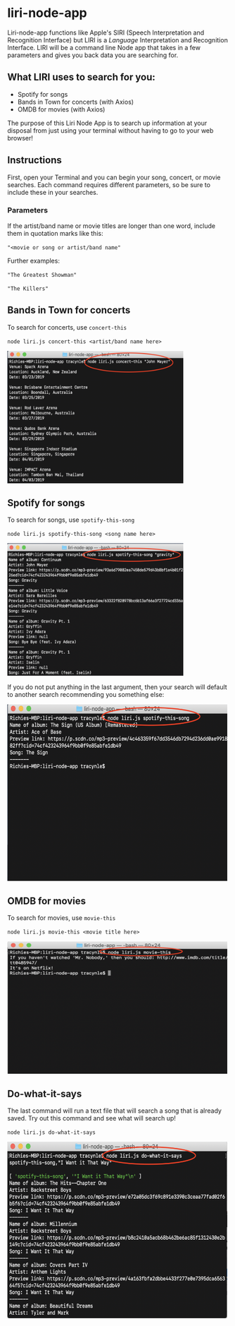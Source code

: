 # liri-node-app
Liri-node-app functions like Apple's SIRI (Speech Interpretation and Recognition Interface) but LIRI is a *Language* Interpretation and Recognition Interface. LIRI will be a command line Node app that takes in a few parameters and gives you back data you are searching for.

## What LIRI uses to search for you:
- Spotify for songs
- Bands in Town for concerts (with Axios)
- OMDB for movies  (with Axios)

The purpose of this Liri Node App is to search up information at your disposal from just using your terminal without having to go to your web browser! 

## Instructions 
First, open your Terminal and you can begin your song, concert, or movie searches. Each command requires different parameters, so be sure to include these in your searches. 

### Parameters
If the artist/band name or movie titles are longer than one word, include them in quotation marks like this: 

`"<movie or song or artist/band name"`


Further examples:


`"The Greatest Showman"`

`"The Killers"`

## Bands in Town for concerts
To search for concerts, use `concert-this`

`node liri.js concert-this <artist/band name here> `

<img src="images/concert-this.png" width="400" height="300">

## Spotify for songs
To search for songs, use `spotify-this-song`

`node liri.js spotify-this-song <song name here> `

<img src="images/spotify-this-song.png" width="400" height="300">

If you do not put anything in the last argument, then your search will default to another search recommending you something else:

<img src="images/spotify-this-song-no-input.png" width="500" height="400">


## OMDB for movies 
To search for movies, use `movie-this` 

`node liri.js movie-this <movie title here> `


<img src="images/movie-this-no-input.png" width="500" height="300">

## Do-what-it-says
The last command will run a text file that will search a song that is already saved. Try out this command and see what will search up! 

`node liri.js do-what-it-says`

<img src="images/do-what-it-says.png" width="500" height="400">


